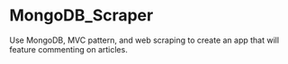 # MongoDB_Scraper
Use MongoDB, MVC pattern, and web scraping to create an app that will feature commenting on articles. 
